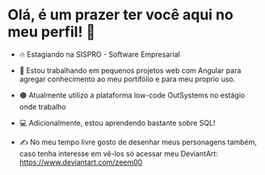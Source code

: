 # Olá, é um prazer ter você aqui no meu perfil! 👋 #



 - 🔥 Estagiando na SISPRO - Software Empresarial

 - 💠 Estou trabalhando em pequenos projetos web com Angular para agregar conhecimento ao meu portifólio e para meu proprio uso.

 - 🟠 Atualmente utilizo a plataforma low-code OutSystems no estágio onde trabalho

 - 💻 Adicionalmente, estou aprendendo bastante sobre SQL!

 - ✍️ No meu tempo livre gosto de desenhar meus personagens também, caso tenha interesse em vê-los só acessar meu DeviantArt: https://www.deviantart.com/zeem00
